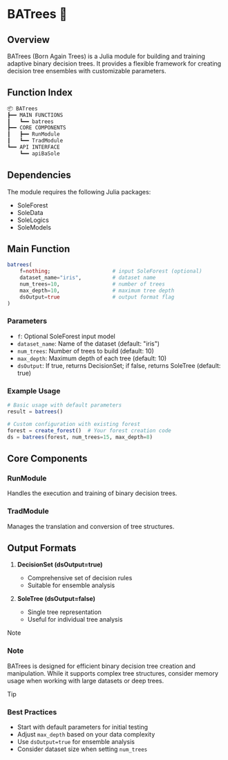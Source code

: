 # BATrees 🌳 

## Overview

BATrees (Born Again Trees) is a Julia module for building and training adaptive binary decision trees. It provides a flexible framework for creating decision tree ensembles with customizable parameters.

## Function Index

```.jl
📦 BATrees
┣━━ MAIN FUNCTIONS
┃   ┗━━ batrees
┣━━ CORE COMPONENTS
┃   ┣━━ RunModule
┃   ┗━━ TradModule
┗━━ API INTERFACE
    ┗━━ apiBaSole
```

## Dependencies

The module requires the following Julia packages:
- SoleForest
- SoleData
- SoleLogics
- SoleModels

## Main Function

```julia
batrees(
    f=nothing;                    # input SoleForest (optional)
    dataset_name="iris",          # dataset name
    num_trees=10,                 # number of trees
    max_depth=10,                 # maximum tree depth
    dsOutput=true                 # output format flag
)
```

### Parameters
- `f`: Optional SoleForest input model
- `dataset_name`: Name of the dataset (default: "iris")
- `num_trees`: Number of trees to build (default: 10)
- `max_depth`: Maximum depth of each tree (default: 10)
- `dsOutput`: If true, returns DecisionSet; if false, returns SoleTree (default: true)

### Example Usage

```julia
# Basic usage with default parameters
result = batrees()

# Custom configuration with existing forest
forest = create_forest()  # Your forest creation code
ds = batrees(forest, num_trees=15, max_depth=8)
```

## Core Components

### RunModule
Handles the execution and training of binary decision trees.

### TradModule
Manages the translation and conversion of tree structures.

## Output Formats

1. **DecisionSet (dsOutput=true)**
   - Comprehensive set of decision rules
   - Suitable for ensemble analysis

2. **SoleTree (dsOutput=false)**
   - Single tree representation
   - Useful for individual tree analysis

> [!NOTE]
> ### Note
> BATrees is designed for efficient binary decision tree creation and manipulation. While it supports complex tree structures, consider memory usage when working with large datasets or deep trees.

> [!TIP]
> ### Best Practices
> - Start with default parameters for initial testing
> - Adjust `max_depth` based on your data complexity
> - Use `dsOutput=true` for ensemble analysis
> - Consider dataset size when setting `num_trees`